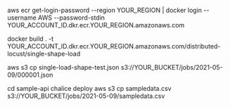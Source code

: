 

aws ecr get-login-password --region YOUR_REGION | docker login --username AWS --password-stdin YOUR_ACCOUNT_ID.dkr.ecr.YOUR_REGION.amazonaws.com


docker build . -t  YOUR_ACCOUNT_ID.dkr.ecr.YOUR_REGION.amazonaws.com/distributed-locust/single-shape-load


aws s3 cp single-load-shape-test.json s3://YOUR_BUCKET/jobs/2021-05-09/000001.json




cd sample-api
chalice deploy
aws s3 cp sampledata.csv s3://YOUR_BUCKET/jobs/2021-05-09/sampledata.csv
